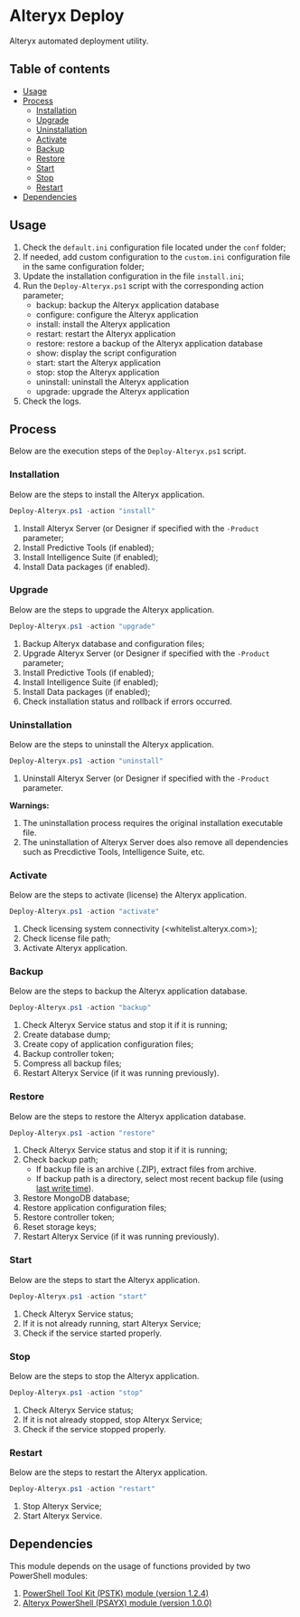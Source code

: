 # Alteryx Deploy

Alteryx automated deployment utility.

## Table of contents <!-- omit in toc -->

- [Usage](#usage)
- [Process](#process)
  - [Installation](#installation)
  - [Upgrade](#upgrade)
  - [Uninstallation](#uninstallation)
  - [Activate](#activate)
  - [Backup](#backup)
  - [Restore](#restore)
  - [Start](#start)
  - [Stop](#stop)
  - [Restart](#restart)
- [Dependencies](#dependencies)

## Usage

1. Check the `default.ini` configuration file located under the `conf` folder;
2. If needed, add custom configuration to the `custom.ini` configuration file in the same configuration folder;
3. Update the installation configuration in the file `install.ini`;
4. Run the `Deploy-Alteryx.ps1` script with the corresponding action parameter;
   - backup:    backup the Alteryx application database
   - configure: configure the Alteryx application
   - install:   install the Alteryx application
   - restart:   restart the Alteryx application
   - restore:   restore a backup of the Alteryx application database
   - show:      display the script configuration
   - start:     start the Alteryx application
   - stop:      stop the Alteryx application
   - uninstall: uninstall the Alteryx application
   - upgrade:   upgrade the Alteryx application
5. Check the logs.

## Process

Below are the execution steps of the `Deploy-Alteryx.ps1` script.

### Installation

Below are the steps to install the Alteryx application.

```powershell
Deploy-Alteryx.ps1 -action "install"
```

1. Install Alteryx Server (or Designer if specified with the `-Product` parameter;
2. Install Predictive Tools (if enabled);
3. Install Intelligence Suite (if enabled);
4. Install Data packages (if enabled).

### Upgrade

Below are the steps to upgrade the Alteryx application.

```powershell
Deploy-Alteryx.ps1 -action "upgrade"
```

1. Backup Alteryx database and configuration files;
2. Upgrade Alteryx Server (or Designer if specified with the `-Product` parameter;
3. Install Predictive Tools (if enabled);
4. Install Intelligence Suite (if enabled);
5. Install Data packages (if enabled);
6. Check installation status and rollback if errors occurred.

### Uninstallation

Below are the steps to uninstall the Alteryx application.

```powershell
Deploy-Alteryx.ps1 -action "uninstall"
```

1. Uninstall Alteryx Server (or Designer if specified with the `-Product` parameter.

**Warnings:**

1. The uninstallation process requires the original installation executable file.
2. The uninstallation of Alteryx Server does also remove all dependencies such as Precdictive Tools, Intelligence Suite, etc.

### Activate

Below are the steps to activate (license) the Alteryx application.

```powershell
Deploy-Alteryx.ps1 -action "activate"
```

1. Check licensing system connectivity (<whitelist.alteryx.com>);
2. Check license file path;
3. Activate Alteryx application.

### Backup

Below are the steps to backup the Alteryx application database.

```powershell
Deploy-Alteryx.ps1 -action "backup"
```

1. Check Alteryx Service status and stop it if it is running;
2. Create database dump;
3. Create copy of application configuration files;
4. Backup controller token;
5. Compress all backup files;
6. Restart Alteryx Service (if it was running previously).

### Restore

Below are the steps to restore the Alteryx application database.

```powershell
Deploy-Alteryx.ps1 -action "restore"
```

1. Check Alteryx Service status and stop it if it is running;
2. Check backup path;
   - If backup file is an archive (.ZIP), extract files from archive.
   - If backup path is a directory, select most recent backup file (using [last write time](https://docs.microsoft.com/en-us/dotnet/api/system.io.filesysteminfo.lastwritetime)).
3. Restore MongoDB database;
4. Restore application configuration files;
5. Restore controller token;
6. Reset storage keys;
7. Restart Alteryx Service (if it was running previously).

### Start

Below are the steps to start the Alteryx application.

```powershell
Deploy-Alteryx.ps1 -action "start"
```

1. Check Alteryx Service status;
2. If it is not already running, start Alteryx Service;
3. Check if the service started properly.

### Stop

Below are the steps to stop the Alteryx application.

```powershell
Deploy-Alteryx.ps1 -action "stop"
```

1. Check Alteryx Service status;
2. If it is not already stopped, stop Alteryx Service;
3. Check if the service stopped properly.

### Restart

Below are the steps to restart the Alteryx application.

```powershell
Deploy-Alteryx.ps1 -action "restart"
```

1. Stop Alteryx Service;
2. Start Alteryx Service.

## Dependencies

This module depends on the usage of functions provided by two PowerShell modules:

1. [PowerShell Tool Kit (PSTK) module (version 1.2.4)](https://www.powershellgallery.com/packages/PSTK)
2. [Alteryx PowerShell (PSAYX) module (version 1.0.0)](https://www.powershellgallery.com/packages/PSAYX)
